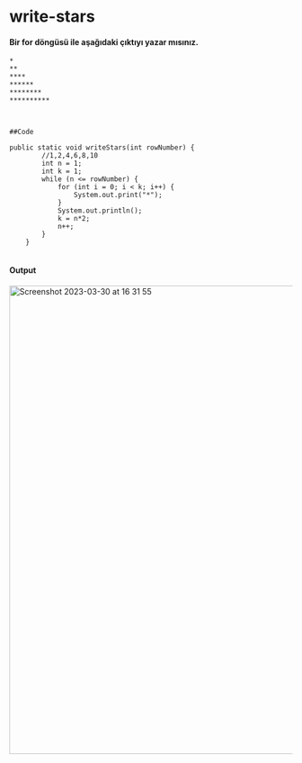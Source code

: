 # write-stars

#### Bir for döngüsü ile aşağıdaki çıktıyı yazar mısınız. 

```
*
**
****
******
********
**********



##Code

public static void writeStars(int rowNumber) {
        //1,2,4,6,8,10
        int n = 1;
        int k = 1;
        while (n <= rowNumber) {
            for (int i = 0; i < k; i++) {
                System.out.print("*");
            }
            System.out.println();
            k = n*2;
            n++;
        }
    }
    
```

#### Output
<img width="832" alt="Screenshot 2023-03-30 at 16 31 55" src="https://user-images.githubusercontent.com/46796424/228856931-f3924287-0576-4e60-a2ad-8a0ce6f17eaa.png">
